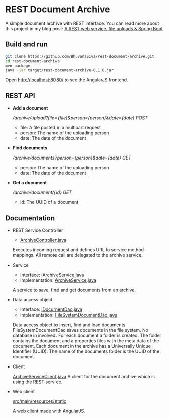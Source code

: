 REST Document Archive
=====================

A simple document archive with REST interface. You can read more about this project in my blog post: [A REST web service, file uploads & Spring Boot](https://murygin.wordpress.com/2014/10/13/rest-web-service-file-uploads-spring-boot/).

Build and run
-------------

```bash
git clone https://github.com/BhuvanaSiva/rest-document-archive.git
cd rest-document-archive
mvn package
java -jar target/rest-document-archive-0.1.0.jar
```

Open [http://localhost:8080/](http://localhost:8080/) to see the AngularJS frontend.

REST API
--------

* **Add a document**
 
   */archive/upload?file={file}&person={person}&date={date} POST*

  * file: A file posted in a multipart request
  * person: The name of the uploading person
  * date: The date of the document
   
* **Find documents**

   */archive/documents?person={person}&date={date} GET*

  * person: The name of the uploading person
  * date: The date of the document
   
* **Get a document**  

   */archive/document/{id} GET*                                  

  * id: The UUID of a document

Documentation
-------------

* REST Service Controller
  * [ArchiveController.java](https://github.com/BhuvanaSiva/rest-document-archive/src/main/java/com/document/archive/rest/ArchiveController.java)
   
   Executes incoming request and defines URL to service method mappings. All remote call are delegated to the archive service.
* Service
  * Interface: [IArchiveService.java](https://github.com/BhuvanaSiva/rest-document-archive/src/main/java/com/document/archive]/service/IArchiveService.java)
  * Implementation: [ArchiveService.java](https://github.com/BhuvanaSiva/rest-document-archive/blob/master/src/main/java/com/document/archive/client/ArchiveServiceClient.java)
   
   A service to save, find and get documents from an archive. 
* Data access object
  * Interface: [IDocumentDao.java](https://github.com/BhuvanaSiva/rest-document-archive/src/main/java/com/document/archive/dao/IDocumentDao.java)
  * Implementation: [FileSystemDocumentDao.java](https://github.com/BhuvanaSiva/rest-document-archive/src/main/java/com/document/archive/dao/FileSystemDocumentDao.java)  
   
   Data access object to insert, find and load documents. FileSystemDocumentDao saves documents in the file system. No database in involved. For each document a folder is created. The folder contains the document and a properties files with the meta data of the document. Each document in the archive has a Universally Unique Identifier (UUID). The name of the documents folder is the UUID of the document.

* Client
   
   [ArchiveServiceClient.java](
   https://github.com/BhuvanaSiva/rest-document-archive/src/main/java/com/document/archive/client/ArchiveServiceClient.java)
   A client for the document archive which is using the REST service.

* Web client
   
   [src/main/resources/static](https://github.com/BhuvanaSiva/rest-document-archive/tree/master/src/main/resources/static)

   A web client made with [AngularJS](https://angularjs.org/).
